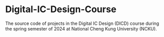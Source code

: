 # Digital-IC-Design-Course
The source code of projects in the Digital IC Design (DICD) course during the spring semester of 2024 at National Cheng Kung University (NCKU).
